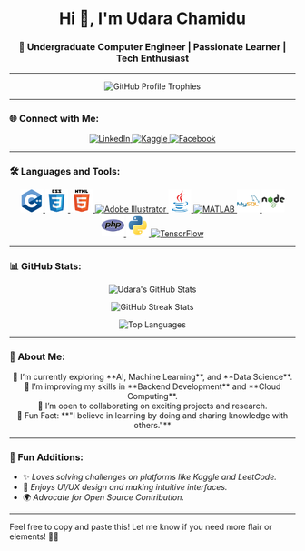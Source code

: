 <h1 align="center">Hi 👋, I'm Udara Chamidu</h1>
<h3 align="center">🚀 Undergraduate Computer Engineer | Passionate Learner | Tech Enthusiast</h3>

---

<p align="center">
  <img src="https://github-profile-trophy.vercel.app/?username=udarachamidu&theme=onedark&margin-w=15&margin-h=15" alt="GitHub Profile Trophies" />
</p>

---

### 🌐 Connect with Me:
<p align="center">
  <a href="https://linkedin.com/in/udara-herath" target="_blank">
    <img src="https://img.shields.io/badge/-LinkedIn-blue?style=for-the-badge&logo=linkedin&logoColor=white" alt="LinkedIn" />
  </a>
  <a href="https://kaggle.com/udara-chamidu" target="_blank">
    <img src="https://img.shields.io/badge/-Kaggle-blue?style=for-the-badge&logo=kaggle&logoColor=white" alt="Kaggle" />
  </a>
  <a href="https://fb.com/udara-chamidu" target="_blank">
    <img src="https://img.shields.io/badge/-Facebook-blue?style=for-the-badge&logo=facebook&logoColor=white" alt="Facebook" />
  </a>
</p>

---

### 🛠️ Languages and Tools:
<p align="center">
  <a href="https://www.w3schools.com/cpp/" target="_blank">
    <img src="https://raw.githubusercontent.com/devicons/devicon/master/icons/cplusplus/cplusplus-original.svg" alt="C++" width="40" height="40" />
  </a>
  <a href="https://www.w3schools.com/css/" target="_blank">
    <img src="https://raw.githubusercontent.com/devicons/devicon/master/icons/css3/css3-original-wordmark.svg" alt="CSS3" width="40" height="40" />
  </a>
  <a href="https://www.w3.org/html/" target="_blank">
    <img src="https://raw.githubusercontent.com/devicons/devicon/master/icons/html5/html5-original-wordmark.svg" alt="HTML5" width="40" height="40" />
  </a>
  <a href="https://www.adobe.com/in/products/illustrator.html" target="_blank">
    <img src="https://www.vectorlogo.zone/logos/adobe_illustrator/adobe_illustrator-icon.svg" alt="Adobe Illustrator" width="40" height="40" />
  </a>
  <a href="https://www.java.com" target="_blank">
    <img src="https://raw.githubusercontent.com/devicons/devicon/master/icons/java/java-original.svg" alt="Java" width="40" height="40" />
  </a>
  <a href="https://www.mathworks.com/" target="_blank">
    <img src="https://upload.wikimedia.org/wikipedia/commons/2/21/Matlab_Logo.png" alt="MATLAB" width="40" height="40" />
  </a>
  <a href="https://www.mysql.com/" target="_blank">
    <img src="https://raw.githubusercontent.com/devicons/devicon/master/icons/mysql/mysql-original-wordmark.svg" alt="MySQL" width="40" height="40" />
  </a>
  <a href="https://nodejs.org" target="_blank">
    <img src="https://raw.githubusercontent.com/devicons/devicon/master/icons/nodejs/nodejs-original-wordmark.svg" alt="Node.js" width="40" height="40" />
  </a>
  <a href="https://www.php.net" target="_blank">
    <img src="https://raw.githubusercontent.com/devicons/devicon/master/icons/php/php-original.svg" alt="PHP" width="40" height="40" />
  </a>
  <a href="https://www.python.org" target="_blank">
    <img src="https://raw.githubusercontent.com/devicons/devicon/master/icons/python/python-original.svg" alt="Python" width="40" height="40" />
  </a>
  <a href="https://www.tensorflow.org" target="_blank">
    <img src="https://www.vectorlogo.zone/logos/tensorflow/tensorflow-icon.svg" alt="TensorFlow" width="40" height="40" />
  </a>
</p>

---

### 📊 GitHub Stats:
<p align="center">
  <img src="https://github-readme-stats.vercel.app/api?username=udarachamidu&show_icons=true&theme=radical" alt="Udara's GitHub Stats" />
</p>

<p align="center">
  <img src="https://github-readme-streak-stats.herokuapp.com/?user=udarachamidu&theme=radical" alt="GitHub Streak Stats" />
</p>

<p align="center">
  <img src="https://github-readme-stats.vercel.app/api/top-langs?username=udarachamidu&show_icons=true&locale=en&layout=compact&theme=radical" alt="Top Languages" />
</p>

---

### 🌱 About Me:
<p align="center">
  🌟 I’m currently exploring **AI, Machine Learning**, and **Data Science**. <br>
  📖 I’m improving my skills in **Backend Development** and **Cloud Computing**. <br>
  🤝 I’m open to collaborating on exciting projects and research. <br>
  🧠 Fun Fact: **"I believe in learning by doing and sharing knowledge with others."**
</p>

---

### 🎯 Fun Additions:
- ✨ *Loves solving challenges on platforms like Kaggle and LeetCode.*
- 🎨 *Enjoys UI/UX design and making intuitive interfaces.*
- 🌍 *Advocate for Open Source Contribution.*

---

Feel free to copy and paste this! Let me know if you need more flair or elements! 🚀✨
